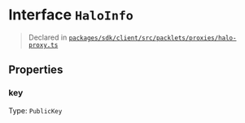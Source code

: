 # Interface `HaloInfo`
> Declared in [`packages/sdk/client/src/packlets/proxies/halo-proxy.ts`]()


## Properties
### key 
Type: `PublicKey`